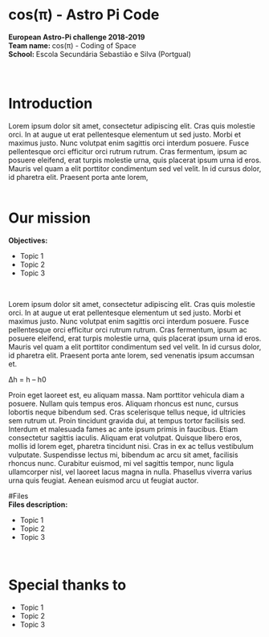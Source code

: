 # cos(π) - Astro Pi Code

<b> European Astro-Pi challenge 2018-2019 </b> <br>
<b> Team name: </b> cos(π) - Coding of Space <br>
<b> School: </b> Escola Secundária Sebastião e Silva (Portgual)<br>
<br>
<br>

# Introduction
Lorem ipsum dolor sit amet, consectetur adipiscing elit. Cras quis molestie orci. In at augue ut erat pellentesque elementum ut sed justo. Morbi et maximus justo. Nunc volutpat enim sagittis orci interdum posuere. Fusce pellentesque orci efficitur orci rutrum rutrum. Cras fermentum, ipsum ac posuere eleifend, erat turpis molestie urna, quis placerat ipsum urna id eros. Mauris vel quam a elit porttitor condimentum sed vel velit. In id cursus dolor, id pharetra elit. Praesent porta ante lorem, 
<br>
<br>


# Our mission <br>

 <b> Objectives: </b> <br>
  <ul>
    <li> Topic 1 <br>
    <li> Topic 2 <br>
    <li> Topic 3 <br>
   </ul>
  
  <br>
  
  Lorem ipsum dolor sit amet, consectetur adipiscing elit. Cras quis molestie orci. In at augue ut erat pellentesque elementum ut sed justo. Morbi et maximus justo. Nunc volutpat enim sagittis orci interdum posuere. Fusce pellentesque orci efficitur orci rutrum rutrum. Cras fermentum, ipsum ac posuere eleifend, erat turpis molestie urna, quis placerat ipsum urna id eros. Mauris vel quam a elit porttitor condimentum sed vel velit. In id cursus dolor, id pharetra elit. Praesent porta ante lorem, sed venenatis ipsum accumsan et.
  
   ∆h = h – h0

Proin eget laoreet est, eu aliquam massa. Nam porttitor vehicula diam a posuere. Nullam quis tempus eros. Aliquam rhoncus est nunc, cursus lobortis neque bibendum sed. Cras scelerisque tellus neque, id ultricies sem rutrum ut. Proin tincidunt gravida dui, at tempus tortor facilisis sed. Interdum et malesuada fames ac ante ipsum primis in faucibus. Etiam consectetur sagittis iaculis. Aliquam erat volutpat. Quisque libero eros, mollis id lorem eget, pharetra tincidunt nisi. Cras in ex ac tellus vestibulum vulputate. Suspendisse lectus mi, bibendum ac arcu sit amet, facilisis rhoncus nunc. Curabitur euismod, mi vel sagittis tempor, nunc ligula ullamcorper nisl, vel laoreet lacus magna in nulla. Phasellus viverra varius urna quis feugiat. Aenean euismod arcu ut feugiat auctor.
<br>

  
 
#Files   
 <b> Files description: </b> <br>
  <ul>
    <li> Topic 1 <br>
    <li> Topic 2 <br>
    <li> Topic 3 <br>
   </ul>
   
   <br>
   
# Special thanks to </b> <br>
  <ul>
    <li> Topic 1 <br>
    <li> Topic 2 <br>
    <li> Topic 3 <br>
   </ul>

